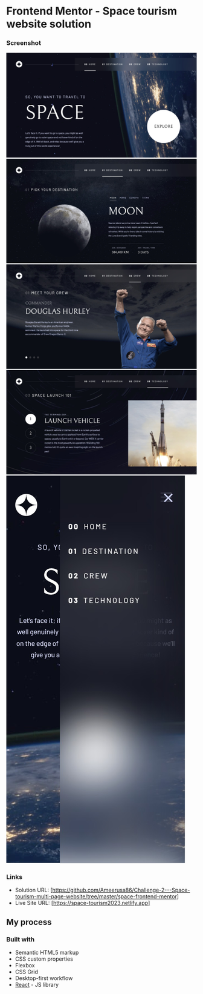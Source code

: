 # Frontend Mentor - Space tourism website solution

### Screenshot

![](./screenshot-1.jpeg)
![](./screenshot-2.jpeg)
![](./screenshot-3.jpeg)
![](./screenshot-4.jpeg)
![](./screenshot-5.jpeg)

### Links

- Solution URL: [https://github.com/Ameerusa86/Challenge-2---Space-tourism-multi-page-website/tree/master/space-frontend-mentor]
- Live Site URL: [https://space-tourism2023.netlify.app]

## My process

### Built with

- Semantic HTML5 markup
- CSS custom properties
- Flexbox
- CSS Grid
- Desktop-first workflow
- [React](https://reactjs.org/) - JS library
